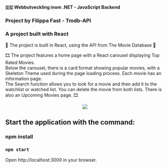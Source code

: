 #### 🇸🇪 Webbutveckling inom .NET - JavaScript Backend
### Project by Filippa Fast - Tmdb-API
### A project built with React


:movie_camera: The project is built in React, using the API from The Movie Database :movie_camera:

:film_strip: The project features a home page with a React carousel displaying Top Rated Movies. <br>Below the carousel, there is a card format showing popular movies, with a Skeleton Theme used during the page loading process. Each movie has an information page. <br>The Search function allows you to look for a movie and then add it to the watchlist or watched list. You can delete the movie from both lists. There is also an Upcoming Movies page. :film_strip:

<p align="center">
  <a href="https://skillicons.dev">
    <img src="https://skillicons.dev/icons?i=react,javascript" />
  </a>
</p>

## Start the application with the command:
### npm install
### `npm start`


Open http://localhost:3000 in your browser.
